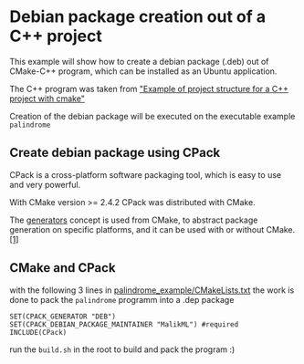 # Debian package creation out of a C++ project
This example will show how to create a debian package (.deb) out of CMake-C++ program, which can be installed as an Ubuntu application.

The C++ program was taken from ["Example of project structure for a C++ project with cmake"](https://github.com/edumentab/cpp-project-example)

Creation of the debian package will be executed on the executable example `palindrome`

## Create debian package using CPack
CPack is a cross-platform software packaging tool, which is easy to use and very powerful.

With CMake version >= 2.4.2 CPack was distributed with CMake.

The [generators](https://gitlab.kitware.com/cmake/community/-/wikis/doc/cpack/PackageGenerators) concept is used from CMake, to abstract package generation on specific
platforms, and it can be used with or without CMake.[[1]](https://gitlab.kitware.com/cmake/community/-/wikis/doc/cpack/Packaging-With-CPack)

## CMake and CPack
with the following 3 lines in [palindrome_example/CMakeLists.txt](https://github.com/malikML/cpp-cmake-cpack-debian/blob/master/palindrome_example/CMakeLists.txt) the work is done to pack the `palindrome` programm into a .dep package
```make
SET(CPACK_GENERATOR "DEB")
SET(CPACK_DEBIAN_PACKAGE_MAINTAINER "MalikML") #required
INCLUDE(CPack)
``` 
run the `build.sh` in the root to build and pack the program :)